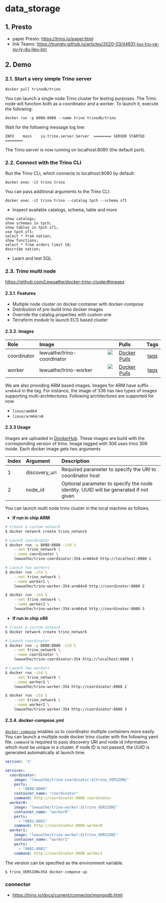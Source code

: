 # data_storage

## 1. Presto 
- paper Presto: https://trino.io/paper.html
- link Teams: https://trungtv.github.io/articles/2020-03/it4931-luu-tru-va-xu-ly-du-lieu-lon

## 2. Demo
### 2.1. Start a very simple Trino server 
```
docker pull trinodb/trino
```
You can launch a single node Trino cluster for testing purposes. The Trino node will function both as a coordinator and a worker. To launch it, execute the following:
```
docker run -p 8080:8080 --name trino trinodb/trino
```
Wait for the following message log line:
```
INFO	main	io.trino.server.Server	======== SERVER STARTED ========
```
The Trino server is now running on localhost:8080 (the default port).

### 2.2. Connect with the Trino CLI
Run the Trino CLI, which connects to localhost:8080 by default:
```
docker exec -it trino trino
```
You can pass additional arguments to the Trino CLI:
```
docker exec -it trino trino --catalog tpch --schema sf1
```
- Inspect available catalogs, schema, table and more
```
show catalogs;
show schemas in tpch;
show tables in tpch.sf1;
use tpch.sf1;
select * from nation;
show functions;
select * from orders limit 10;
describe nation;

```
- Learn and test SQL


### 2.3. Trino multi node
https://github.com/Lewuathe/docker-trino-cluster#images

#### 2.3.1. Features
- Multiple node cluster on docker container with docker-compose
- Distribution of pre-build trino docker images
- Override the catalog properties with custom one
- Terraform module to launch ECS based cluster

#### 2.3.2. Images

|Role|Image|Pulls|Tags|
|:---|:---|:---:|:---:|
|coordinator|lewuathe/trino-coordinator|[![Docker Pulls](https://img.shields.io/docker/pulls/lewuathe/trino-coordinator.svg)](https://cloud.docker.com/u/lewuathe/repository/docker/lewuathe/trino-coordinator)|[tags](https://cloud.docker.com/repository/docker/lewuathe/trino-coordinator/tags)|
|worker|lewuathe/trino-worker|[![Docker Pulls](https://img.shields.io/docker/pulls/lewuathe/trino-worker.svg)](https://cloud.docker.com/u/lewuathe/repository/docker/lewuathe/trino-worker)|[tags](https://cloud.docker.com/repository/docker/lewuathe/trino-worker/tags)|

We are also providing ARM based images. Images for ARM have suffix `-arm64v8` in the tag. For instance, the image of 336 has two types of images supporting multi-architectures. Following architectures are supported for now.

- `linux/amd64`
- `linux/arm64/v8`

#### 2.3.3 Usage

Images are uploaded in [DockerHub](https://hub.docker.com/). These images are build with the corresponding version of trino. Image tagged with 306 uses trino 306 inside. Each docker image gets two arguments

|Index|Argument|Description|
|:---|:---|:---|
|1|discovery_uri| Required parameter to specify the URI to coordinator host|
|2|node_id|Optional parameter to specify the node identity. UUID will be generated if not given|

You can launch multi node trino cluster in the local machine as follows.

- <b> If run in chip ARM </b>
```sh
# Create a custom network
$ docker network create trino_network

# Launch coordinator
$ docker run -p 8080:8080 -itd \
    --net trino_network \
    --name coordinator \
    lewuathe/trino-coordinator:354-arm64v8 http://localhost:8080 1

# Launch two workers
$ docker run -itd \
    --net trino_network \
    --name worker1 \
    lewuathe/trino-worker:354-arm64v8 http://coordinator:8080 2

$ docker run -itd \
    --net trino_network \
    --name worker2 \
    lewuathe/trino-worker:354-arm64v8 http://coordinator:8080 3
```

- <b> If run in chip x86 </b>
```sh
# Create a custom network
$ docker network create trino_network

# Launch coordinator
$ docker run -p 8080:8080 -itd \
    --net trino_network \
    --name coordinator \
    lewuathe/trino-coordinator:354 http://localhost:8080 1

# Launch two workers
$ docker run -itd \
    --net trino_network \
    --name worker1 \
    lewuathe/trino-worker:354 http://coordinator:8080 2

$ docker run -itd \
    --net trino_network \
    --name worker2 \
    lewuathe/trino-worker:354 http://coordinator:8080 3
```

#### 2.3.4. docker-compose.yml

[`docker-compose`](https://docs.docker.com/compose/compose-file/) enables us to coordinator multiple containers more easily. You can launch a multiple node docker trino cluster with the following yaml file. `command` is required to pass discovery URI and node id information which must be unique in a cluster. If node ID is not passed, the UUID is generated automatically at launch time.

```yaml
version: '3'

services:
  coordinator:
    image: "lewuathe/trino-coordinator:${trino_VERSION}"
    ports:
      - "8080:8080"
    container_name: "coordinator"
    command: http://coordinator:8080 coordinator
  worker0:
    image: "lewuathe/trino-worker:${trino_VERSION}"
    container_name: "worker0"
    ports:
      - "8081:8081"
    command: http://coordinator:8080 worker0
  worker1:
    image: "lewuathe/trino-worker:${trino_VERSION}"
    container_name: "worker1"
    ports:
      - "8082:8081"
    command: http://coordinator:8080 worker1
```

The version can be specified as the environment variable.

```
$ trino_VERSION=354 docker-compose up
```

### connector
- https://trino.io/docs/current/connector/mongodb.html
